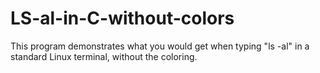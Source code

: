 # LS-al-in-C-without-colors

This program demonstrates what you would get when typing "ls -al" in a standard Linux terminal, without the coloring.
